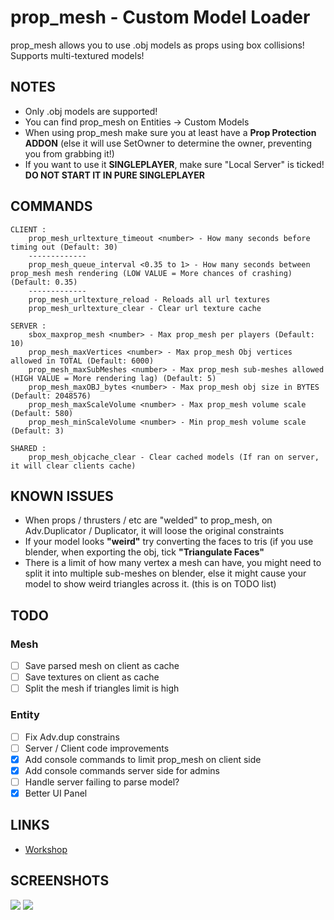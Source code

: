 # prop_mesh - Custom Model Loader

prop_mesh allows you to use .obj models as props using box collisions!
Supports multi-textured models!

## NOTES
- Only .obj models are supported!
- You can find prop_mesh on Entities -> Custom Models
- When using prop_mesh make sure you at least have a **Prop Protection ADDON** (else it will use SetOwner to determine the owner, preventing you from grabbing it!)
- If you want to use it **SINGLEPLAYER**, make sure "Local Server" is ticked! **DO NOT START IT IN PURE SINGLEPLAYER**

## COMMANDS
```
CLIENT :
	prop_mesh_urltexture_timeout <number> - How many seconds before timing out (Default: 30)
	-------------
	prop_mesh_queue_interval <0.35 to 1> - How many seconds between prop_mesh mesh rendering (LOW VALUE = More chances of crashing) (Default: 0.35)
	-------------
	prop_mesh_urltexture_reload - Reloads all url textures
	prop_mesh_urltexture_clear - Clear url texture cache
```
```
SERVER :
	sbox_maxprop_mesh <number> - Max prop_mesh per players (Default: 10)
	prop_mesh_maxVertices <number> - Max prop_mesh Obj vertices allowed in TOTAL (Default: 6000)
	prop_mesh_maxSubMeshes <number> - Max prop_mesh sub-meshes allowed (HIGH VALUE = More rendering lag) (Default: 5)
	prop_mesh_maxOBJ_bytes <number> - Max prop_mesh obj size in BYTES (Default: 2048576)
	prop_mesh_maxScaleVolume <number> - Max prop_mesh volume scale (Default: 580)
	prop_mesh_minScaleVolume <number> - Min prop_mesh volume scale (Default: 3)
```
```
SHARED :
	prop_mesh_objcache_clear - Clear cached models (If ran on server, it will clear clients cache)
```
## KNOWN ISSUES

- When props / thrusters / etc are "welded" to prop_mesh, on Adv.Duplicator / Duplicator, it will loose the original constraints
- If your model looks **"weird"** try converting the faces to tris (if you use blender, when exporting the obj, tick **"Triangulate Faces"**
- There is a limit of how many vertex a mesh can have, you might need to split it into multiple sub-meshes on blender, else it might cause your model to show weird triangles across it. (this is on TODO list)

## TODO
### Mesh
- [ ] Save parsed mesh on client as cache
- [ ] Save textures on client as cache
- [ ] Split the mesh if triangles limit is high

### Entity
- [ ] Fix Adv.dup constrains
- [ ] Server / Client code improvements
- [x] Add console commands to limit prop_mesh on client side
- [x] Add console commands server side for admins
- [ ] Handle server failing to parse model?
- [X] Better UI Panel

## LINKS
- [Workshop](https://steamcommunity.com/sharedfiles/filedetails/?id=2205982705)

## SCREENSHOTS
![](https://i.imgur.com/5p3USX0.png)
![](https://i.imgur.com/fc4tl7K.png)
